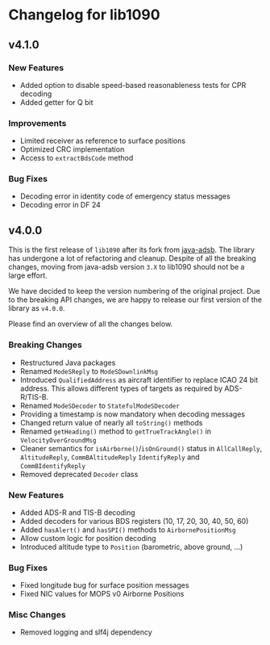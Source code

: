 # Changelog for lib1090

## v4.1.0

### New Features
- Added option to disable speed-based reasonableness tests for CPR decoding
- Added getter for Q bit

### Improvements
- Limited receiver as reference to surface positions
- Optimized CRC implementation
- Access to `extractBdsCode` method

### Bug Fixes
- Decoding error in identity code of emergency status messages
- Decoding error in DF 24


## v4.0.0

This is the first release of `lib1090` after its fork from [java-adsb](https://github.com/openskynetwork/java-adsb).
The library has undergone a lot of refactoring and cleanup. Despite of all the breaking changes, moving from java-adsb
version `3.X` to lib1090 should not be a large effort.

We have decided to keep the version numbering of the original project. Due to the breaking API changes, we are happy
to release our first version of the library as `v4.0.0`.

Please find an overview of all the changes below.

### Breaking Changes
- Restructured Java packages
- Renamed `ModeSReply` to `ModeSDownlinkMsg`
- Introduced `QualifiedAddress` as aircraft identifier to replace ICAO 24 bit address.
  This allows different types of targets as required by ADS-R/TIS-B.
- Renamed `ModeSDecoder` to `StatefulModeSDecoder`
- Providing a timestamp is now mandatory when decoding messages
- Changed return value of nearly all `toString()` methods
- Renamed `getHeading()` method to `getTrueTrackAngle()` in `VelocityOverGroundMsg`
- Cleaner semantics for `isAirborne()`/`isOnGround()` status in `AllCallReply`, `AltitudeReply`, `CommBAltitudeReply`
  `IdentifyReply` and `CommBIdentifyReply`
- Removed deprecated `Decoder` class

### New Features
- Added ADS-R and TIS-B decoding
- Added decoders for various BDS registers (10, 17, 20, 30, 40, 50, 60)
- Added `hasAlert()` and `hasSPI()` methods to `AirbornePositionMsg`
- Allow custom logic for position decoding
- Introduced altitude type to `Position` (barometric, above ground, ...)

### Bug Fixes
- Fixed longitude bug for surface position messages
- Fixed NIC values for MOPS v0 Airborne Positions

### Misc Changes
- Removed logging and slf4j dependency
